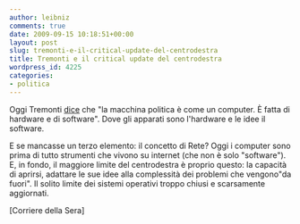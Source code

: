 ```yaml
---
author: leibniz
comments: true
date: 2009-09-15 10:18:51+00:00
layout: post
slug: tremonti-e-il-critical-update-del-centrodestra
title: Tremonti e il critical update del centrodestra
wordpress_id: 4225
categories:
- politica
---
```


Oggi Tremonti [dice](http://www.corriere.it/politica/09_settembre_15/aldo_cazzullo_il_pdl_discuta_sulle_idee_di_fini%20_78110700-a1bb-11de-a593-00144f02aabc.shtml) che "la macchina politica è come un computer. È fatta di hardware e di software". Dove gli apparati sono l'hardware e le idee il software.

E se mancasse un terzo elemento: il concetto di Rete? Oggi i computer sono prima di tutto strumenti che vivono su internet (che non è solo "software"). E, in fondo, il maggiore limite del centrodestra è proprio questo: la capacità di aprirsi, adattare le sue idee alla complessità dei problemi che vengono"da fuori". Il solito limite dei sistemi operativi troppo chiusi e scarsamente aggiornati.

[Corriere della Sera] [](http://www.corriere.it/politica/09_settembre_15/aldo_cazzullo_il_pdl_discuta_sulle_idee_di_fini%20_78110700-a1bb-11de-a593-00144f02aabc.shtml)
